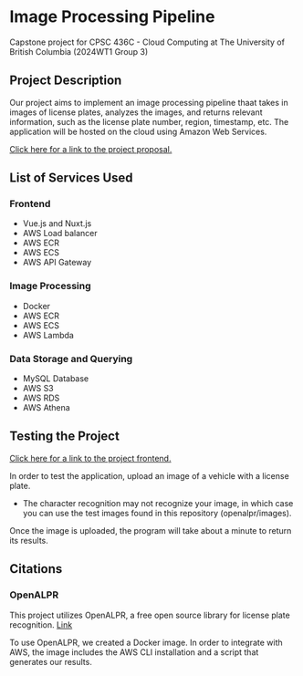 # Image Processing Pipeline

Capstone project for CPSC 436C - Cloud Computing at The University of British Columbia (2024WT1 Group 3)


## Project Description

Our project aims to implement an image processing pipeline thaat takes in images of license plates, analyzes the images, and returns relevant information, such as the license plate number, region, timestamp, etc. The application will be hosted on the cloud using Amazon Web Services.

[Click here for a link to the project proposal.](https://docs.google.com/document/d/192WeYQOffhKELanuQ4ml_5SlDGZchOfY/edit?usp=sharing&ouid=114845963421172762607&rtpof=true&sd=true)


## List of Services Used

### Frontend
- Vue.js and Nuxt.js
- AWS Load balancer
- AWS ECR
- AWS ECS
- AWS API Gateway

### Image Processing
- Docker
- AWS ECR
- AWS ECS
- AWS Lambda

### Data Storage and Querying
- MySQL Database
- AWS S3
- AWS RDS
- AWS Athena


## Testing the Project

[Click here for a link to the project frontend.](http://internet-loadbalancer-nuxt-1931143557.ca-central-1.elb.amazonaws.com)

In order to test the application, upload an image of a vehicle with a license plate.

- The character recognition may not recognize your image, in which case you can use the test images found in this repository (openalpr/images). 

Once the image is uploaded, the program will take about a minute to return its results.

## Citations

### OpenALPR

This project utilizes OpenALPR, a free open source library for license plate recognition. [Link](https://github.com/openalpr/openalpr)

To use OpenALPR, we created a Docker image. In order to integrate with AWS, the image includes the AWS CLI installation and a script that generates our results.
